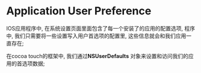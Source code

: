 # Application User Preference

IOS应用程序中, 在系统设置页面里面包含了每一个安装了的应用的配置选项, 程序中, 我们只需要将一些设置写入用户首选项的配置里, 这些信息就会和我们应用一直存在;

在cocoa touch的框架中, 我们通过**NSUserDefaults** 对象来设置和访问我们的应用的首选项数据;